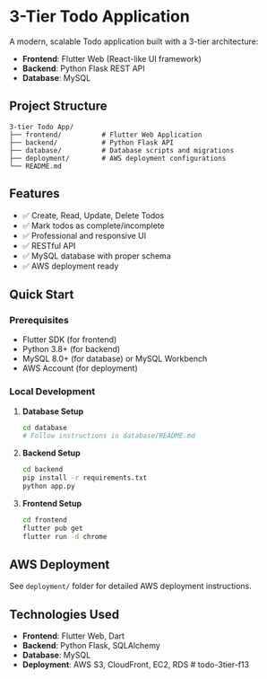 # 3-Tier Todo Application

A modern, scalable Todo application built with a 3-tier architecture:

- **Frontend**: Flutter Web (React-like UI framework)
- **Backend**: Python Flask REST API
- **Database**: MySQL

## Project Structure

```
3-tier Todo App/
├── frontend/          # Flutter Web Application
├── backend/           # Python Flask API
├── database/          # Database scripts and migrations
├── deployment/        # AWS deployment configurations
└── README.md
```

## Features

- ✅ Create, Read, Update, Delete Todos
- ✅ Mark todos as complete/incomplete
- ✅ Professional and responsive UI
- ✅ RESTful API
- ✅ MySQL database with proper schema
- ✅ AWS deployment ready

## Quick Start

### Prerequisites
- Flutter SDK (for frontend)
- Python 3.8+ (for backend)
- MySQL 8.0+ (for database) or MySQL Workbench
- AWS Account (for deployment)

### Local Development

1. **Database Setup**
   ```bash
   cd database
   # Follow instructions in database/README.md
   ```

2. **Backend Setup**
   ```bash
   cd backend
   pip install -r requirements.txt
   python app.py
   ```

3. **Frontend Setup**
   ```bash
   cd frontend
   flutter pub get
   flutter run -d chrome
   ```

## AWS Deployment

See `deployment/` folder for detailed AWS deployment instructions.

## Technologies Used

- **Frontend**: Flutter Web, Dart
- **Backend**: Python Flask, SQLAlchemy
- **Database**: MySQL
- **Deployment**: AWS S3, CloudFront, EC2, RDS #   t o d o - 3 t i e r - f 1 3  
 